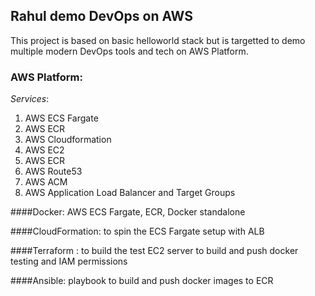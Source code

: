 ## Rahul demo DevOps on AWS
This project is based on basic helloworld stack but is targetted to demo multiple modern DevOps tools and tech on AWS Platform.

### AWS Platform:
*Services*:
1. AWS ECS Fargate
2. AWS ECR
3. AWS Cloudformation
4. AWS EC2
5. AWS ECR
6. AWS Route53
7. AWS ACM
8. AWS Application Load Balancer and Target Groups


####Docker: AWS ECS Fargate, ECR, Docker standalone

####CloudFormation: to spin the ECS Fargate setup with ALB

####Terraform : to build the test EC2 server to build and push docker testing and IAM permissions

####Ansible: playbook to build and push docker images to ECR
